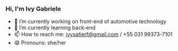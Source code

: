 ### Hi, I'm Ivy Gabriele

- 🔭 I’m currently working on front-end of automotive technology
- 🌱 I’m currently learning back-end
- 📫 How to reach me: ivysatierf@gmail.com / +55 031 99373-7101
- 😄 Pronouns: she/her
